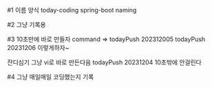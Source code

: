 #1 이름 양식 
today-coding
spring-boot naming

#2 그냥 기록용

#3 10초만에 바로 만들자 
command => todayPush 202312005 
           todayPush 20231206 이렇게하자~


잔디심기 그냥 vi로 바로 만든다음 todayPush 20231204 10초밖에 안걸린다

#4 
그냥 매일매일 코딩했는지 기록 

